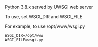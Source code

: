 Python 3.8.x served by UWSGI web server

To use, set WSGI_DIR and WSGI_FILE

For example, to use /opt/www/wsgi.py
```
WSGI_DIR=/opt/www
WSGI_FILE=wsgi.py
```
